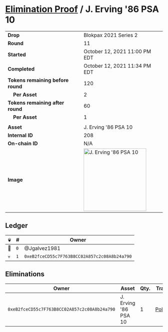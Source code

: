 # [Elimination Proof](./readme.md) / J. Erving &#039;86 PSA 10

|||
|---|---|
| **Drop** | Blokpax 2021 Series 2 |
| **Round** | 11 |
| **Started** | October 12, 2021 11:00 PM EDT |
| **Completed** | October 12, 2021 11:34 PM EDT |
| **Tokens remaining before round** | 120 |
| **&nbsp;&nbsp;&nbsp;&nbsp;Per Asset** | 2 |
| **Tokens remaining after round** | 60 |
| **&nbsp;&nbsp;&nbsp;&nbsp;Per Asset** | 1 |
| | |
| **Asset** | J. Erving &#039;86 PSA 10 |
| **Internal ID** | 208 |
| **On-chain ID** | N/A |
| **Image** | <img src="https://tcdn.blokpax.com/9484ebfa-63b1-4611-9ee1-d8bba3940ac8/4a67f4ad8c31a046c97ba5f5346f497418f536449f4e69f4514b1f37cb7faa4f.jpg" height="200" alt="J. Erving &#039;86 PSA 10" /> |

## Ledger

| 💀 | # | Owner |
| --- | --- | --- |
| 👑 | `0` | @Jgalvez1981 |
| 💀 | `1` | `0xeB2fceCD55c7F763B8CC02A857c2c08A8b24a790` |


## Eliminations

| Owner | Asset | Qty. | Transaction |
| --- | --- | --- | --- |
| `0xeB2fceCD55c7F763B8CC02A857c2c08A8b24a790` | J. Erving '86 PSA 10 | 1 | [Polygonscan](https://polygonscan.com/tx/0xee0b775ebeaf3b2fe76fe44c67b94dfed16753ea8285219031c399189c15d34d) |
